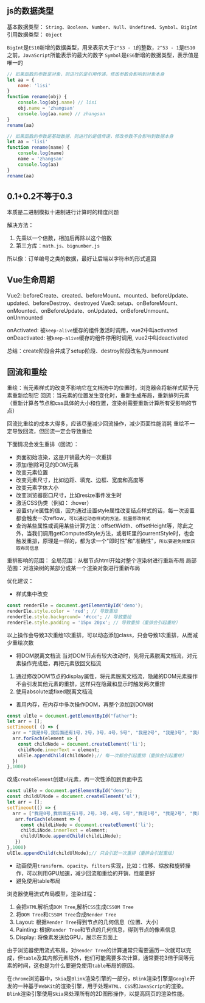 ## js的数据类型
基本数据类型： `String`、`Boolean`、`Number`、`Null`、`Undefined`、`Symbol`、`BigInt`
引用数据类型： `Object`

`BigInt`是`ES10`新增的数据类型，用来表示大于`2^53 - 1`的整数，`2^53 - 1`是`ES10`之前，`JavaScript`所能表示的最大的数字
`Symbol`是`ES6`新增的数据类型，表示值是唯一的

```js
// 如果函数的参数是对象，则进行的是引用传递，修改参数会影响到对象本身
let aa = {
    name: 'lisi'
}
function rename(obj) {
    console.log(obj.name) // lisi
    obj.name = 'zhangsan'
    console.log(aa.name) // zhangsan
}
rename(aa)

// 如果函数的参数是基础数据，则进行的是值传递，修改参数不会影响到数据本身
let aa = 'lisi'
function rename(name) {
    console.log(name)
    name = 'zhangsan'
    console.log(aa)
}
rename(aa)
```

## 0.1+0.2不等于0.3
本质是二进制模拟十进制进行计算时的精度问题

解决方法：
1. 先乘以一个倍数，相加后再除以这个倍数
2. 第三方库：`math.js`、`bignumber.js`

所以像：订单编号之类的数据，最好让后端以字符串的形式返回

## Vue生命周期
Vue2: beforeCreate、created、beforeMount、mounted、beforeUpdate、updated、beforeDestroy、destroyed
Vue3: setup、onBeforeMount、onMounted、onBeforeUpdate、onUpdated、onBeforeUnmount、onUnmounted

onActivated: 被`keep-alive`缓存的组件激活时调用，vue2中叫activated
onDeactivated: 被`keep-alive`缓存的组件停用时调用, vue2中叫deactivated

总结：create阶段合并成了setup阶段、destroy阶段改名为unmount

## 回流和重绘
重绘：当元素样式的改变不影响它在文档流中的位置时，浏览器会将新样式赋予元素重新绘制它
回流：当元素的位置发生变化时，重新生成布局，重新排列元素（重新计算各节点和css具体的大小和位置，渲染树需要重新计算所有受影响的节点）

回流比重绘的成本大得多，应该尽量减少回流操作，减少页面性能消耗
重绘不一定导致回流，但回流一定会导致重绘

下面情况会发生重排（回流）：
- 页面初始渲染，这是开销最大的一次重排
- 添加/删除可见的DOM元素
- 改变元素位置
- 改变元素尺寸，比如边距、填充、边框、宽度和高度等
- 改变元素字体大小
- 改变浏览器窗口尺寸，比如resize事件发生时
- 激活CSS伪类（例如： :hover）
- 设置style属性的值，因为通过设置style属性改变结点样式的话，每一次设置都会触发一次reflow，`可以通过动态样式的方法，批量修改样式`
- 查询某些属性或调用某些计算方法：offsetWidth、offsetHeight等，除此之外，当我们调用getComputedStyle方法，或者IE里的currentStyle时，也会触发重排，原理是一样的，都为求一个"即时性"和"准确性"，`所以要避免频繁获取布局信息`

重排影响的范围：
全局范围：从根节点html开始对整个渲染树进行重新布局
局部范围：对渲染树的某部分或某一个渲染对象进行重新布局


优化建议：
- 样式集中改变
```js
const renderEle = document.getElementById('demo');
renderEle.style.color = 'red'; // 导致重绘
renderEle.style.background= '#ccc'; // 导致重绘
renderEle.style.padding = '15px 20px'; // 导致重排（重排会引起重绘）
```
以上操作会导致3次重绘1次重排，可以动态添加class，只会导致1次重排，从而减少重绘次数

- 将DOM脱离文档流
当对DOM节点有较大改动时，先将元素脱离文档流，对元素操作完成后，再把元素放回文档流
1. 通过修改DOM节点的display属性，将元素脱离文档流，隐藏的DOM元素操作不会引发其他元素的重排，这样只在隐藏和显示时触发两次重排
2. 使用absolute或fixed脱离文档流

- 善用内存，在内存中多次操作DOM，再整个添加到DOM树
```js
const ulEle = document.getElementById("father");
let arr = [];
setTimeout( () => {
  arr = "我是0号,我后面还有1号，2号，3号，4号，5号", "我是2号", "我是3号", "我是4号", "我是5号"]; // 我是动态获取的
  arr.forEach(element => {
    const childNode = document.createElement('li');
    childNode.innerText = element;
    ulEle.appendChild(childNode);// 每一次都会引起重排（重排会引起重绘）
  })
},1000)
```
改成`createElement`创建ul元素，再一次性添加到页面中去
```js
const ulEle = document.getElementById("demo");
const childUlNode = document.createElement('ul');
let arr = [];
setTimeout(() => {
  arr = ["我是0号,我后面还有1号，2号，3号，4号，5号","我是1号", "我是2号", "我是3号", "我是4号", "我是5号"]; // 我是动态获取的
   arr.forEach(element => {
     const childLiNode = document.createElement('li');
     childLiNode.innerText = element;
     childUlNode.appendChild(childLiNode);
   })
},1000)
ulEle.appendChild(childUlNode);// 只会引起一次重排（重排会引起重绘）
```

- 动画使用`transform`、`opacity`、`filters`实现，比如：位移、缩放和旋转操作，可以利用GPU加速，减少回流和重绘的开销，性能更好
- 避免使用table布局

浏览器使用流式布局模型，渲染过程：
1. 会把`HTML`解析成`DOM Tree`,解析`CSS`生成`CSSOM Tree`
2. 将`DOM Tree`和`CSSOM Tree`合成`Render Tree`
3. Layout: 根据`Render Tree`得到节点的几何信息（位置、大小）
4. Painting: 根据`Render Tree`和节点的几何信息，得到节点的像素信息
5. Display: 将像素发送给GPU，展示在页面上

由于浏览器使用流式布局，对`Render Tree`的计算通常只需要遍历一次就可以完成，但`table`及其内部元素除外，他们可能需要多次计算，通常要花3倍于同等元素的时间，这也是为什么要避免使用`table`布局的原因。

在`chrome`浏览器中，`Skia`是`Blink`渲染引擎的一部分，`Blink`渲染引擎是`Google`开发的一种基于`WebKit`的渲染引擎，用于处理`HTML`、`CSS`和`JavaScript`的渲染。`Blink`渲染引擎使用`Skia`来处理所有的2D图形操作，以提高网页的渲染性能。